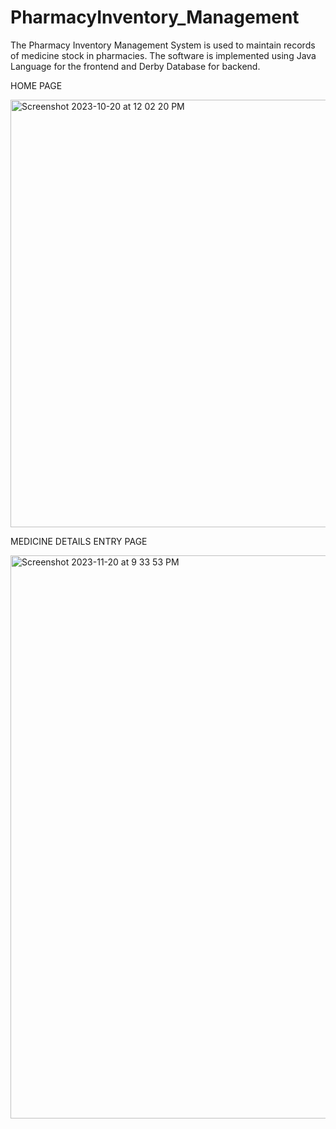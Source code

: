 # PharmacyInventory_Management
The Pharmacy Inventory Management System is used to maintain records of medicine stock in pharmacies. The software is implemented using Java Language for the frontend and Derby Database for backend.

HOME PAGE 

<img width="684" alt="Screenshot 2023-10-20 at 12 02 20 PM" src="https://github.com/brahmika/PharmacyInventory_Management/assets/59389153/24748777-b282-468b-9c24-78cddb731c49">

MEDICINE DETAILS ENTRY PAGE

<img width="901" alt="Screenshot 2023-11-20 at 9 33 53 PM" src="https://github.com/brahmika/PharmacyInventory_Management/assets/59389153/64df8d88-b272-4b19-9770-ff9c9c00cacb">
